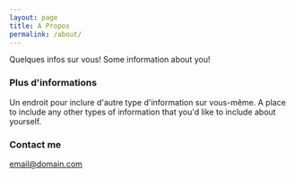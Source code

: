 ```yaml
---
layout: page
title: A Propos
permalink: /about/
---
```


Quelques infos sur vous!
Some information about you!

### Plus d'informations

Un endroit pour inclure d'autre type d'information sur vous-même.
A place to include any other types of information that you'd like to include about yourself.

### Contact me

[email@domain.com](mailto:luc.kouna@gmail.com)
